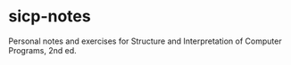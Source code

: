 # sicp-notes
Personal notes and exercises for Structure and Interpretation of Computer Programs, 2nd ed.
